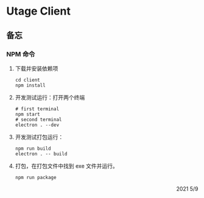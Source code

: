 # Utage Client

## 备忘

### NPM 命令

1. 下载并安装依赖项

    ```shell
    cd client
    npm install
    ```

2. 开发测试运行：打开两个终端

    ```shell
    # first terminal
    npm start
    # second terminal
    electron . --dev
    ```

3. 开发测试打包运行：

    ```
    npm run build
    electron . -- build
    ```
    
4. 打包，在打包文件中找到 exe 文件并运行。

    ```shell
    npm run package
    ```

<p align="right">2021 5/9</p>